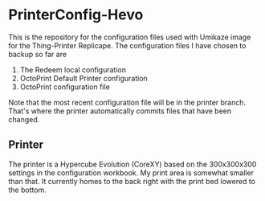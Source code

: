 # PrinterConfig-Hevo

This is the repository for the configuration files used with Umikaze image for 
the Thing-Printer Replicape.  The configuration files I have chosen to backup so far
are
1. The Redeem local configuration
2. OctoPrint Default Printer configuration
3. OctoPrint configuration file

Note that the most recent configuration file will be in the printer branch.  That's where
the printer automatically commits files that have been changed.

## Printer
The printer is a Hypercube Evolution (CoreXY) based on the 300x300x300 settings in the configuration
workbook.  My print area is somewhat smaller than that.  It currently homes to the back right
with the print bed lowered to the bottom.

